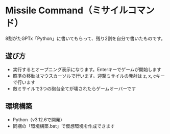 # Missile Command（ミサイルコマンド）
8割がたGPTx「Python」に書いてもらって、残り2割を自分で書いたものです。
## 遊び方
- 実行するとオープニング表示になります。Enterキーでゲームが開始します
- 照準の移動はマウスカーソルで行います。迎撃ミサイルの発射は z, x, cキーで行います
- 敵ミサイルで3つの砲台全てが壊されたらゲームオーバーです
## 環境構築
- Python（v3.12.6で開発）
- 同梱の「環境構築.bat」で仮想環境を作成できます